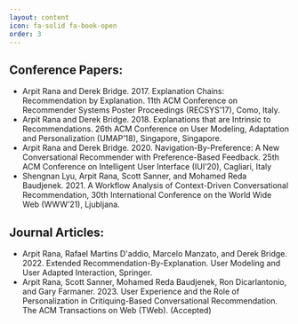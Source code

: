 ```yaml
---
layout: content
icon: fa-solid fa-book-open
order: 3
---
```


## Conference Papers:
- Arpit Rana and Derek Bridge. 2017. Explanation Chains: Recommendation by Explanation. 11th ACM Conference on Recommender Systems Poster Proceedings (RECSYS’17), Como, Italy.
- Arpit Rana and Derek Bridge. 2018. Explanations that are Intrinsic to Recommendations. 26th ACM Conference on User Modeling, Adaptation and Personalization (UMAP’18), Singapore, Singapore.
- Arpit Rana and Derek Bridge. 2020. Navigation-By-Preference: A New Conversational Recommender with Preference-Based Feedback. 25th ACM Conference on Intelligent User Interface (IUI’20), Cagliari, Italy
- Shengnan Lyu, Arpit Rana, Scott Sanner, and Mohamed Reda Baudjenek. 2021. A Workflow Analysis of Context-Driven Conversational Recommendation, 30th International Conference on the World Wide Web (WWW’21), Ljubljana.

## Journal Articles:
- Arpit Rana, Rafael Martins D'addio, Marcelo Manzato, and Derek Bridge. 2022. Extended Recommendation-By-Explanation. User Modeling and User Adapted Interaction, Springer.
- Arpit Rana, Scott Sanner, Mohamed Reda Baudjenek, Ron Dicarlantonio, and Gary Farmaner. 2023. User Experience and the Role of Personalization in Critiquing-Based Conversational Recommendation. The ACM Transactions on Web (TWeb). (Accepted)
